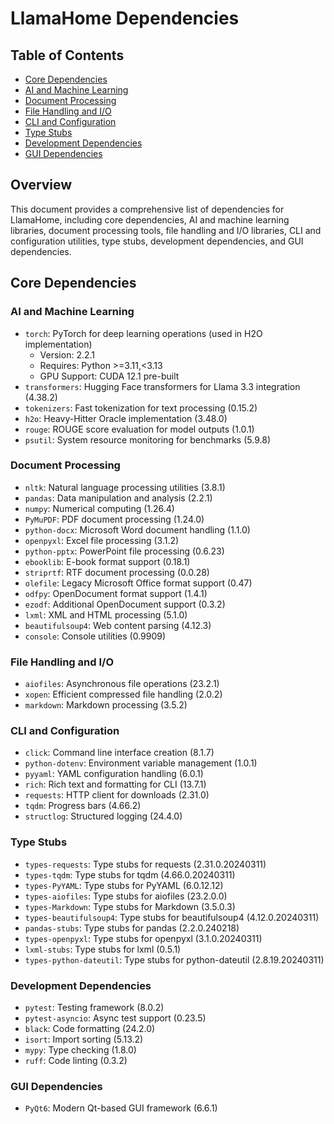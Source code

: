 # LlamaHome Dependencies

## Table of Contents

- [Core Dependencies](#core-dependencies)
- [AI and Machine Learning](#ai-and-machine-learning)
- [Document Processing](#document-processing)
- [File Handling and I/O](#file-handling-and-io)
- [CLI and Configuration](#cli-and-configuration)
- [Type Stubs](#type-stubs)
- [Development Dependencies](#development-dependencies)
- [GUI Dependencies](#gui-dependencies)

## Overview

This document provides a comprehensive list of dependencies for LlamaHome, including core dependencies, AI and machine learning libraries, document processing tools, file handling and I/O libraries, CLI and configuration utilities, type stubs, development dependencies, and GUI dependencies.

## Core Dependencies

### AI and Machine Learning

- `torch`: PyTorch for deep learning operations (used in H2O implementation)
  - Version: 2.2.1
  - Requires: Python >=3.11,<3.13
  - GPU Support: CUDA 12.1 pre-built
- `transformers`: Hugging Face transformers for Llama 3.3 integration (4.38.2)
- `tokenizers`: Fast tokenization for text processing (0.15.2)
- `h2o`: Heavy-Hitter Oracle implementation (3.48.0)
- `rouge`: ROUGE score evaluation for model outputs (1.0.1)
- `psutil`: System resource monitoring for benchmarks (5.9.8)

### Document Processing

- `nltk`: Natural language processing utilities (3.8.1)
- `pandas`: Data manipulation and analysis (2.2.1)
- `numpy`: Numerical computing (1.26.4)
- `PyMuPDF`: PDF document processing (1.24.0)
- `python-docx`: Microsoft Word document handling (1.1.0)
- `openpyxl`: Excel file processing (3.1.2)
- `python-pptx`: PowerPoint file processing (0.6.23)
- `ebooklib`: E-book format support (0.18.1)
- `striprtf`: RTF document processing (0.0.28)
- `olefile`: Legacy Microsoft Office format support (0.47)
- `odfpy`: OpenDocument format support (1.4.1)
- `ezodf`: Additional OpenDocument support (0.3.2)
- `lxml`: XML and HTML processing (5.1.0)
- `beautifulsoup4`: Web content parsing (4.12.3)
- `console`: Console utilities (0.9909)

### File Handling and I/O

- `aiofiles`: Asynchronous file operations (23.2.1)
- `xopen`: Efficient compressed file handling (2.0.2)
- `markdown`: Markdown processing (3.5.2)

### CLI and Configuration

- `click`: Command line interface creation (8.1.7)
- `python-dotenv`: Environment variable management (1.0.1)
- `pyyaml`: YAML configuration handling (6.0.1)
- `rich`: Rich text and formatting for CLI (13.7.1)
- `requests`: HTTP client for downloads (2.31.0)
- `tqdm`: Progress bars (4.66.2)
- `structlog`: Structured logging (24.4.0)

### Type Stubs

- `types-requests`: Type stubs for requests (2.31.0.20240311)
- `types-tqdm`: Type stubs for tqdm (4.66.0.20240311)
- `types-PyYAML`: Type stubs for PyYAML (6.0.12.12)
- `types-aiofiles`: Type stubs for aiofiles (23.2.0.0)
- `types-Markdown`: Type stubs for Markdown (3.5.0.3)
- `types-beautifulsoup4`: Type stubs for beautifulsoup4 (4.12.0.20240311)
- `pandas-stubs`: Type stubs for pandas (2.2.0.240218)
- `types-openpyxl`: Type stubs for openpyxl (3.1.0.20240311)
- `lxml-stubs`: Type stubs for lxml (0.5.1)
- `types-python-dateutil`: Type stubs for python-dateutil (2.8.19.20240311)

### Development Dependencies

- `pytest`: Testing framework (8.0.2)
- `pytest-asyncio`: Async test support (0.23.5)
- `black`: Code formatting (24.2.0)
- `isort`: Import sorting (5.13.2)
- `mypy`: Type checking (1.8.0)
- `ruff`: Code linting (0.3.2)

### GUI Dependencies

- `PyQt6`: Modern Qt-based GUI framework (6.6.1)
